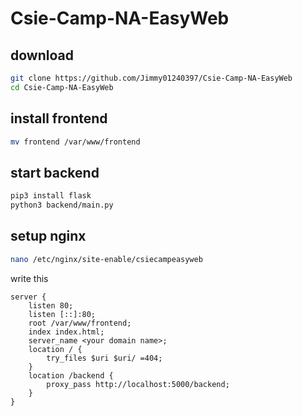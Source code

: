 # Csie-Camp-NA-EasyWeb

## download
``` bash
git clone https://github.com/Jimmy01240397/Csie-Camp-NA-EasyWeb
cd Csie-Camp-NA-EasyWeb
```

## install frontend
```bash
mv frontend /var/www/frontend
```

## start backend
```bash
pip3 install flask
python3 backend/main.py
```

## setup nginx
```bash
nano /etc/nginx/site-enable/csiecampeasyweb
```

write this
```
server {
    listen 80;
    listen [::]:80;
    root /var/www/frontend;
    index index.html;
    server_name <your domain name>;
    location / {
        try_files $uri $uri/ =404;
    }
    location /backend {
        proxy_pass http://localhost:5000/backend;
    }
}
```
